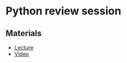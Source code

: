 # Python review session 

## Materials

* [Lecture](https://github.com/robertlakatos/natural-language-processing/blob/master/Python%20review%20session/cs224n-python-review-20.pdf)
* [Video](https://stanford.app.box.com/s/50i2a4w29adk0vfc075cuguv3tlu4t1x)
